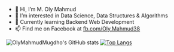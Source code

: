 - 👋 Hi, I’m M. Oly Mahmud
- 👀 I’m interested in Data Science, Data Structures & Algorithms
- 🌱 Currently learning Backend Web Development 
- 📫 Find me on Facebook at [fb.com/Oly.Mahmud38](https://www.fb.com/Oly.Mahmud38)

![OlyMahmudMugdho's GitHub stats](https://github-readme-stats.vercel.app/api?username=OlyMahmudMugdho&show_icons=true&theme=radical&hide=contribs,issues,prs)
[![Top Langs](https://github-readme-stats.vercel.app/api/top-langs/?username=OlyMahmudMugdho)](https://github.com/OlyMahmudMugdho/github-readme-stats)
